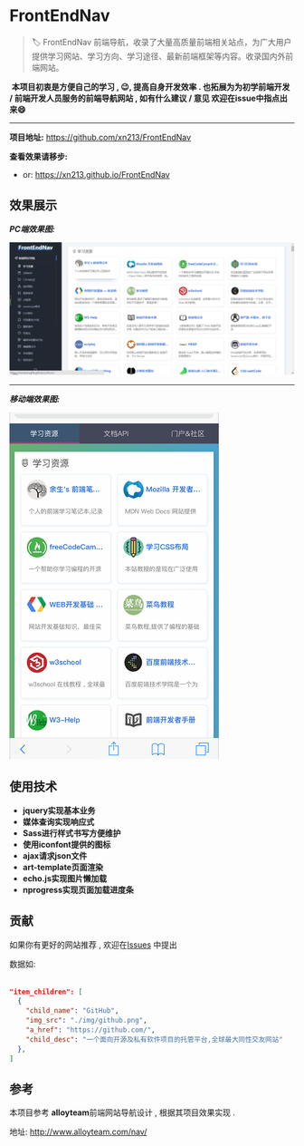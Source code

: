 # FrontEndNav

> :label: FrontEndNav 前端导航，收录了大量高质量前端相关站点，为广大用户提供学习网站、学习方向、学习途径、最新前端框架等内容。收录国内外前端网站。 

​	**本项目初衷是方便自己的学习 , :wink:,  提高自身开发效率 . 也拓展为为初学前端开发 / 前端开发人员服务的前端导航网站 , 如有什么建议 / 意见 欢迎在issue中指点出来:smile:**


---


**项目地址:** https://github.com/xn213/FrontEndNav

**查看效果请移步:** 

- or: https://xn213.github.io/FrontEndNav


## 效果展示

***PC端效果图:***

![PC-view](./img/PC-view.png)


---


***移动端效果图:***

![mobie-view](./img/mobie-view.png)


## 使用技术

- **jquery实现基本业务**
- **媒体查询实现响应式**
- **Sass进行样式书写方便维护**
- **使用iconfont提供的图标**
- **ajax请求json文件**
- **art-template页面渲染**
- **echo.js实现图片懒加载**
- **nprogress实现页面加载进度条**



## 贡献

如果你有更好的网站推荐 ,  欢迎在[Issues](https://github.com/xn213/FrontEndNav/issues) 中提出

数据如:

```json

"item_children": [
  {
    "child_name": "GitHub",
    "img_src": "./img/github.png",
    "a_href": "https://github.com/",
    "child_desc": "一个面向开源及私有软件项目的托管平台,全球最大同性交友网站"
  },
]

```



## 参考

本项目参考 **alloyteam**前端网站导航设计 ,  根据其项目效果实现 .

地址: http://www.alloyteam.com/nav/



